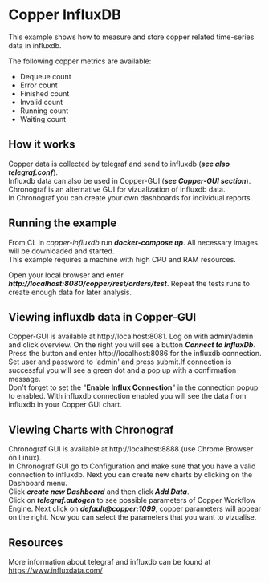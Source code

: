 Copper InfluxDB
========
This example shows how to measure and store copper related time-series data in influxdb.  

The following copper metrics are available:
- Dequeue count
- Error count
- Finished count
- Invalid count
- Running count
- Waiting count

How it works
------------
Copper data is collected by telegraf and send to influxdb (***see also telegraf.conf***).  
Influxdb data can also be used in Copper-GUI (***see Copper-GUI section***).
Chronograf is an alternative GUI for vizualization of influxdb data.  
In Chronograf you can create your own dashboards for individual reports.

Running the example
-------------------
From CL in *copper-influxdb* run ***docker-compose up***.
All necessary images will be downloaded and started.  
This example requires a machine with high CPU and RAM resources. 

Open your local browser and enter 
***http://localhost:8080/copper/rest/orders/test***. 
Repeat the tests runs to create enough data for later analysis.


Viewing influxdb data in Copper-GUI
----------------------------------------
Copper-GUI is available at http://localhost:8081. Log on with admin/admin and click overview.
On the right you will see a button ***Connect to InfluxDb***.  
Press the button and enter http://localhost:8086 for the influxdb connection.  
Set user and password to 'admin' and press submit.If connection is successful you will see a green dot and a pop up with a confirmation message.  
Don't forget to set the "**Enable Influx Connection**" in the connection popup to enabled.
With influxdb connection enabled you will see the data from influxdb in your Copper GUI chart.

Viewing Charts with Chronograf
------------------------------
Chronograf GUI is available at http://localhost:8888 (use Chrome Browser on Linux).  
In Chronograf GUI go to Configuration and make sure that you have a valid connection to influxdb.
Next you can create new charts by clicking on the Dashboard menu.  
Click ***create new Dashboard*** and then click ***Add Data***.  
Click on ***telegraf.autogen*** to see possible parameters of Copper Workflow Engine. 
Next click on ***default@copper:1099***, copper parameters will appear on the right.
Now you can select the parameters that you want to vizualise.

Resources
---------
More information about telegraf and influxdb can be found at https://www.influxdata.com/

  
